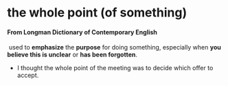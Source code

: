 # the whole point (of something)

#### From Longman Dictionary of Contemporary English

​	used to **emphasize** the **purpose** for doing something, especially when **you believe this is unclear** or **has been forgotten**.

- I thought the whole point of the meeting was to decide which offer to accept.